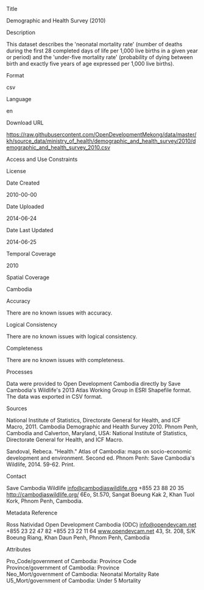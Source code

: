Title

Demographic and Health Survey (2010)

Description

This dataset describes the 'neonatal mortality rate' (number of deaths during the first 28 completed days of life per 1,000 live births in a given year or period) and the 'under-five mortality rate' (probability of dying between birth and exactly five years of age expressed per 1,000 live births).

Format

csv

Language

en

Download URL

https://raw.githubusercontent.com/OpenDevelopmentMekong/data/master/kh/source_data/ministry_of_health/demographic_and_health_survey/2010/demographic_and_health_survey_2010.csv

Access and Use Constraints



License



Date Created

2010-00-00

Date Uploaded

2014-06-24

Date Last Updated

2014-06-25

Temporal Coverage

2010

Spatial Coverage

Cambodia

Accuracy

There are no known issues with accuracy.

Logical Consistency

There are no known issues with logical consistency.

Completeness

There are no known issues with completeness.

Processes

Data were provided to Open Development Cambodia directly by Save Cambodia's Wildlife's 2013 Atlas Working Group in ESRI Shapefile format. The data was exported in CSV format.

Sources

National Institute of Statistics, Directorate General for Health, and ICF Macro, 2011. Cambodia Demographic 
and Health Survey 2010. Phnom Penh, Cambodia and Calverton, Maryland, USA: National Institute of 
Statistics, Directorate General for Health, and ICF Macro.

Sandoval, Rebeca. "Health." Atlas of Cambodia: maps on socio-economic development and environment. Second ed. Phnom Penh: Save Cambodia's Wildlife, 2014. 59-62. Print.

Contact

Save Cambodia Wildlife
info@cambodiaswildlife.org
+855 23 88 20 35
http://cambodiaswildlife.org/
6Eo, St.570, Sangat Boeung Kak 2, Khan Tuol Kork, Phnom Penh, Cambodia.

Metadata Reference

Ross Natividad
Open Development Cambodia (ODC)
info@opendevcam.net
+855 23 22 47 82
+855 23 22 11 64
www.opendevcam.net
43, St. 208, S/K Boeung Riang, Khan Daun Penh, Phnom Penh, Cambodia


Attributes

Pro_Code/government of Cambodia:	Province Code  
Province/government of Cambodia: Province  
Neo_Mort/government of Cambodia: Neonatal Mortality Rate  
U5_Mort/government of Cambodia: Under 5 Mortality  



